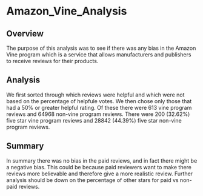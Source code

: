 # Amazon_Vine_Analysis

## Overview

The purpose of this analysis was to see if there was any bias in the Amazon Vine program which is a service that allows manufacturers and publishers to receive reviews for their products.

## Analysis

We first sorted through which reviews were helpful and which were not based on the percentage of helpfule votes. We then chose only those that had a 50% or greater helpful rating. Of these there were 613 vine program reviews and 64968 non-vine program reviews. There were 200 (32.62%) five star vine program reviews and 28842 (44.39%) five star non-vine program reviews. 

## Summary

In summary there was no bias in the paid reviews, and in fact there might be a negative bias. This could be because paid reviewers want to make there reviews more believable and therefore give a more realistic review. Further analysis should be down on the percentage of other stars for paid vs non-paid reviews. 
